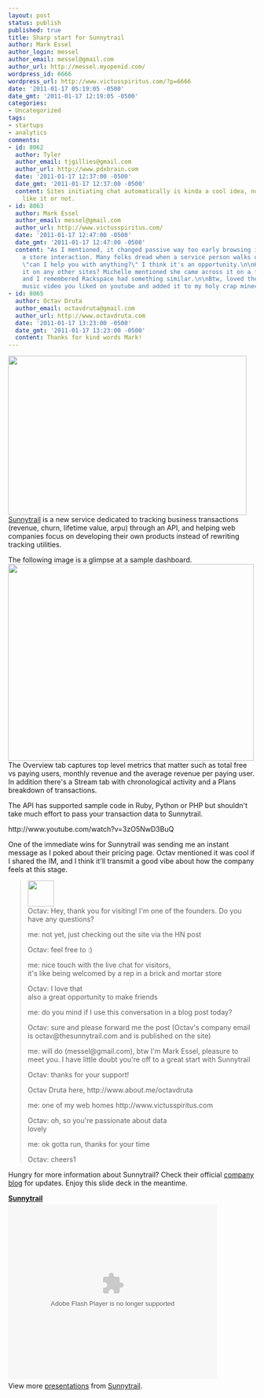 ```yaml
---
layout: post
status: publish
published: true
title: Sharp start for Sunnytrail
author: Mark Essel
author_login: messel
author_email: messel@gmail.com
author_url: http://messel.myopenid.com/
wordpress_id: 6666
wordpress_url: http://www.victusspiritus.com/?p=6666
date: '2011-01-17 05:19:05 -0500'
date_gmt: '2011-01-17 12:19:05 -0500'
categories:
- Uncategorized
tags:
- startups
- analytics
comments:
- id: 8062
  author: Tyler
  author_email: tjgillies@gmail.com
  author_url: http://www.pdxbrain.com
  date: '2011-01-17 12:37:00 -0500'
  date_gmt: '2011-01-17 12:37:00 -0500'
  content: Sites initiating chat automatically is kinda a cool idea, not sure if i
    like it or not.
- id: 8063
  author: Mark Essel
  author_email: messel@gmail.com
  author_url: http://www.victusspiritus.com/
  date: '2011-01-17 12:47:00 -0500'
  date_gmt: '2011-01-17 12:47:00 -0500'
  content: "As I mentioned, it changed passive way too early browsing into more of
    a store interaction. Many folks dread when a service person walks up and asks
    \"can I help you with anything?\" I think it's an opportunity.\n\nHave you encountered
    it on any other sites? Michelle mentioned she came across it on a few other sites,
    and I remembered Rackspace had something similar.\n\nBtw, loved the Minecraft
    music video you liked on youtube and added it to my holy crap minecraft post. "
- id: 8065
  author: Octav Druta
  author_email: octavdruta@gmail.com
  author_url: http://www.octavdruta.com
  date: '2011-01-17 13:23:00 -0500'
  date_gmt: '2011-01-17 13:23:00 -0500'
  content: Thanks for kind words Mark!
---
```

<p><a href="https://www.thesunnytrail.com/"><img src="{{ site.url }}/assets/2011/01/sunnytrail1.png" alt="" title="sunnytrail" width="485" height="324" class="aligncenter size-full wp-image-6679" /></a><br />
<a href="https://www.thesunnytrail.com/">Sunnytrail</a> is a new service dedicated to tracking business transactions (revenue, churn, lifetime value, arpu) through an API, and helping web companies focus on developing their own products instead of rewriting tracking utilities.</p>
<p>The following image is a glimpse at a sample dashboard.<br />
<a href="{{ site.url }}/assets/2011/01/dashboard.png"><img class="aligncenter size-full wp-image-6670" title="dashboard" src="{{ site.url }}/assets/2011/01/dashboard.png" alt="" width="500" height="400" /></a><br />
The Overview tab captures top level metrics that matter such as total free vs paying users, monthly revenue and the average revenue per paying user. In addition there's a Stream tab with chronological activity and a Plans breakdown of transactions.</p>
<p>The API has supported sample code in Ruby, Python or PHP but shouldn't take much effort to pass your transaction data to Sunnytrail.</p>
<p>http://www.youtube.com/watch?v=3zO5NwD3BuQ</p>
<p>One of the immediate wins for Sunnytrail was sending me an instant message as I poked about their pricing page. Octav mentioned it was cool if I shared the IM, and I think it'll transmit a good vibe about how the company feels at this stage.</p>
<blockquote><p><a href="{{ site.url }}/assets/2011/01/octav.png"><img class="alignleft size-full wp-image-6667" title="octav" src="{{ site.url }}/assets/2011/01/octav.png" alt="" width="53" height="53" /></a><br />
Octav: Hey, thank you for visiting! I'm one of the founders. Do you have any questions?</p>
<p>me: not yet, just checking out the site via the HN post</p>
<p>Octav: feel free to :)</p>
<p>me: nice touch with the live chat for visitors,<br />
it's like being welcomed by a rep in a brick and mortar store</p>
<p>Octav: I love that<br />
also a great opportunity to make friends</p>
<p>me: do you mind if I use this conversation in a blog post today?</p>
<p>Octav: sure and please forward me the post (Octav's company email is octav@thesunnytrail.com and is published on the site)</p>
<p>me: will do (messel@gmail.com), btw I'm Mark Essel, pleasure to meet you. I have little doubt you're off to a great start with Sunnytrail</p>
<p>Octav: thanks for your support!</p>
<p>Octav Druta here, http://www.about.me/octavdruta</p>
<p>me: one of my web homes http://www.victusspiritus.com</p>
<p>Octav: oh, so you're passionate about data<br />
lovely</p>
<p>me: ok gotta run, thanks for your time</p>
<p>Octav: cheers1</p></blockquote>
<p>Hungry for more information about Sunnytrail? Check their official <a href="http://www.8sectors.com/output/">company blog</a> for updates. Enjoy this slide deck in the meantime.</p>
<div style="width:425px" id="__ss_6086815"><strong style="display:block;margin:12px 0 4px"><a href="http://www.slideshare.net/sunnytrail/sunnytrail" title="Sunnytrail">Sunnytrail</a></strong><object id="__sse6086815" width="425" height="355"><param name="movie" value="http://static.slidesharecdn.com/swf/ssplayer2.swf?doc=sunnytrail-101209020208-phpapp02&stripped_title=sunnytrail&userName=sunnytrail" /><param name="allowFullScreen" value="true"/><param name="allowScriptAccess" value="always"/><embed name="__sse6086815" src="http://static.slidesharecdn.com/swf/ssplayer2.swf?doc=sunnytrail-101209020208-phpapp02&stripped_title=sunnytrail&userName=sunnytrail" type="application/x-shockwave-flash" allowscriptaccess="always" allowfullscreen="true" width="425" height="355"></embed></object>
<div style="padding:5px 0 12px">View more <a href="http://www.slideshare.net/">presentations</a> from <a href="http://www.slideshare.net/sunnytrail">Sunnytrail</a>.</div>
</div>
